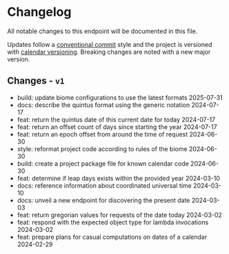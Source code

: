 # Changelog

All notable changes to this endpoint will be documented in this file.

Updates follow a [conventional commit][commits] style and the project is
versioned with [calendar versioning][calver]. Breaking changes are noted with a
new major version.

## Changes - `v1`

- build: update biome configurations to use the latest formats 2025-07-31
- docs: describe the quintus format using the generic notation 2024-07-17
- feat: return the quintus date of this current date for today 2024-07-17
- feat: return an offset count of days since starting the year 2024-07-17
- feat: return an epoch offset from around the time of request 2024-06-30
- style: reformat project code according to rules of the biome 2024-06-30
- build: create a project package file for known calendar code 2024-06-30
- feat: determine if leap days exists within the provided year 2024-03-10
- docs: reference information about coordinated universal time 2024-03-10
- docs: unveil a new endpoint for discovering the present date 2024-03-03
- feat: return gregorian values for requests of the date today 2024-03-02
- feat: respond with the expected object type for lambda invocations 2024-03-02
- feat: prepare plans for casual computations on dates of a calendar 2024-02-29

[calver]: https://calver.org
[commits]: https://www.conventionalcommits.org/en/v1.0.0/
